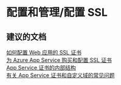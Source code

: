 <properties
    pageTitle="配置和管理/配置 SSL"
    description="配置和管理/配置 SSL"
    service="microsoft.web"
    resource="sites"
    authors="aashu"
    displayOrder=""
    selfHelpType="generic"
    supportTopicIds="32440123"
    resourceTags=""
    productPesIds="14748"
    cloudEnvironments="public"
/>


# 配置和管理/配置 SSL

## **建议的文档**
[如何配置 Web 应用的 SSL 证书](https://azure.microsoft.com/documentation/articles/web-sites-configure-ssl-certificate/)<br>
[为 Azure App Service 购买和配置 SSL 证书](https://azure.microsoft.com/documentation/articles/web-sites-purchase-ssl-web-site/)<br>
[App Service 证书的内部结构](https://azure.microsoft.com/blog/internals-of-app-service-certificate/)<br>
[有关 App Service 证书和自定义域的常见问题](https://social.msdn.microsoft.com/Forums/azure/f3e6faeb-5ed4-435a-adaa-987d5db43b80/faq-on-app-service-certificates-and-custom-domains?forum=windowsazurewebsitespreview)



<!--HONumber=Jul16_HO4-->


